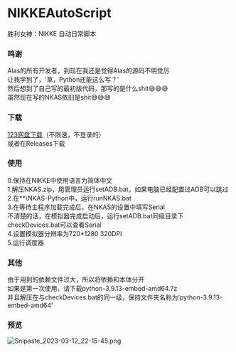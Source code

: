 # NIKKEAutoScript
胜利女神：NIKKE 自动日常脚本

### 鸣谢
Alas的所有开发者，到现在我还是觉得Alas的源码不明觉厉  
让我学到了，'草，Python还能这么写？'  
然后想到了自己写的最初版代码，那写的是什么shit😅😅😅  
虽然现在写的NKAS依旧是shit😅😅😅    

### 下载
[123网盘下载](https://www.123pan.com/s/1HLA-PZdVh.html)（不限速，不登录的）     
或者在Releases下载

### 使用
0.保持在NIKKE中使用语言为简体中文  
1.解压NKAS.zip，用管理员运行setADB.bat，如果电脑已经配置过ADB可以跳过  
2.在**\NKAS-Python中，运行runNKAS.bat  
3.在等待主程序加载完成后，在NKAS的设置中填写Serial  
不清楚的话，在模拟器完成启动后，运行setADB.bat同级目录下checkDevices.bat可以查看Serial  
4.设置模拟器分辨率为720*1280 320DPI    
5.运行调度器  

### 其他
由于用到的依赖文件过大，所以将依赖和本体分开   
如果是第一次使用，请下载python-3.9.13-embed-amd64.7z   
并且解压在与checkDevices.bat的同一级，保持文件夹名称为‘python-3.9.13-embed-amd64’

### 预览

![Snipaste_2023-03-12_22-15-45.png](https://s2.loli.net/2023/03/12/MYS2imngO7qPeED.png)
